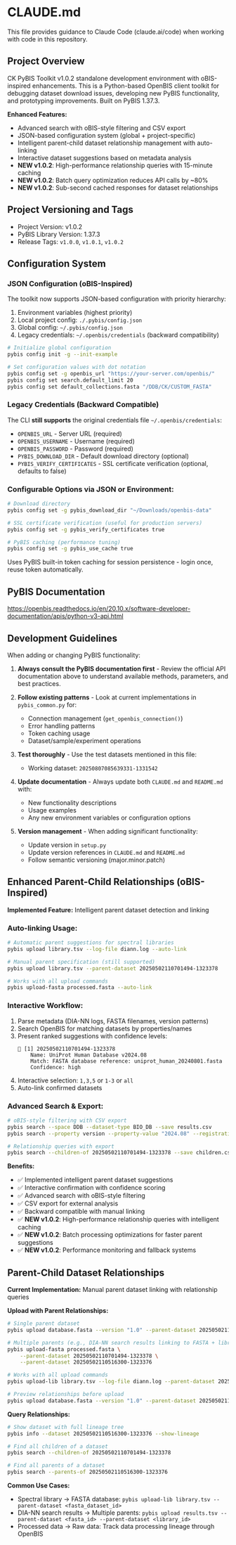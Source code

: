# CLAUDE.md

This file provides guidance to Claude Code (claude.ai/code) when working with code in this repository.

## Project Overview

CK PyBIS Toolkit v1.0.2 standalone development environment with oBIS-inspired enhancements. This is a Python-based OpenBIS client toolkit for debugging dataset download issues, developing new PyBIS functionality, and prototyping improvements. Built on PyBIS 1.37.3.

**Enhanced Features:**
- Advanced search with oBIS-style filtering and CSV export
- JSON-based configuration system (global + project-specific)
- Intelligent parent-child dataset relationship management with auto-linking
- Interactive dataset suggestions based on metadata analysis
- **NEW v1.0.2**: High-performance relationship queries with 15-minute caching
- **NEW v1.0.2**: Batch query optimization reduces API calls by ~80%
- **NEW v1.0.2**: Sub-second cached responses for dataset relationships

## Project Versioning and Tags

- Project Version: v1.0.2  
- PyBIS Library Version: 1.37.3
- Release Tags: `v1.0.0`, `v1.0.1`, `v1.0.2`

## Configuration System

### JSON Configuration (oBIS-Inspired)
The toolkit now supports JSON-based configuration with priority hierarchy:
1. Environment variables (highest priority)
2. Local project config: `./.pybis/config.json`
3. Global config: `~/.pybis/config.json`
4. Legacy credentials: `~/.openbis/credentials` (backward compatibility)

```bash
# Initialize global configuration
pybis config init -g --init-example

# Set configuration values with dot notation
pybis config set -g openbis_url "https://your-server.com/openbis/"
pybis config set search.default_limit 20
pybis config set default_collections.fasta "/DDB/CK/CUSTOM_FASTA"
```

### Legacy Credentials (Backward Compatible)
The CLI **still supports** the original credentials file `~/.openbis/credentials`:

- `OPENBIS_URL` - Server URL (required)
- `OPENBIS_USERNAME` - Username (required) 
- `OPENBIS_PASSWORD` - Password (required)
- `PYBIS_DOWNLOAD_DIR` - Default download directory (optional)
- `PYBIS_VERIFY_CERTIFICATES` - SSL certificate verification (optional, defaults to false)

### Configurable Options via JSON or Environment:
```bash
# Download directory
pybis config set -g pybis_download_dir "~/Downloads/openbis-data"

# SSL certificate verification (useful for production servers)
pybis config set -g pybis_verify_certificates true

# PyBIS caching (performance tuning)
pybis config set -g pybis_use_cache true
```

Uses PyBIS built-in token caching for session persistence - login once, reuse token automatically.

## PyBIS Documentation

https://openbis.readthedocs.io/en/20.10.x/software-developer-documentation/apis/python-v3-api.html

## Development Guidelines

When adding or changing PyBIS functionality:

1. **Always consult the PyBIS documentation first** - Review the official API documentation above to understand available methods, parameters, and best practices.

2. **Follow existing patterns** - Look at current implementations in `pybis_common.py` for:
   - Connection management (`get_openbis_connection()`)
   - Error handling patterns
   - Token caching usage
   - Dataset/sample/experiment operations

3. **Test thoroughly** - Use the test datasets mentioned in this file:
   - Working dataset: `20250807085639331-1331542`

4. **Update documentation** - Always update both `CLAUDE.md` and `README.md` with:
   - New functionality descriptions
   - Usage examples
   - Any new environment variables or configuration options

5. **Version management** - When adding significant functionality:
   - Update version in `setup.py`
   - Update version references in `CLAUDE.md` and `README.md`
   - Follow semantic versioning (major.minor.patch)

## Enhanced Parent-Child Relationships (oBIS-Inspired)

**Implemented Feature:** Intelligent parent dataset detection and linking

### Auto-linking Usage:
```bash
# Automatic parent suggestions for spectral libraries
pybis upload library.tsv --log-file diann.log --auto-link

# Manual parent specification (still supported)
pybis upload library.tsv --parent-dataset 20250502110701494-1323378

# Works with all upload commands
pybis upload-fasta processed.fasta --auto-link
```

### Interactive Workflow:
1. Parse metadata (DIA-NN logs, FASTA filenames, version patterns)
2. Search OpenBIS for matching datasets by properties/names
3. Present ranked suggestions with confidence levels:
   ```
   🎯 [1] 20250502110701494-1323378
       Name: UniProt Human Database v2024.08
       Match: FASTA database reference: uniprot_human_20240801.fasta
       Confidence: high
   ```
4. Interactive selection: `1,3,5` or `1-3` or `all`
5. Auto-link confirmed datasets

### Advanced Search & Export:
```bash
# oBIS-style filtering with CSV export
pybis search --space DDB --dataset-type BIO_DB --save results.csv
pybis search --property version --property-value "2024.08" --registration-date ">2024-01-01"

# Relationship queries with export
pybis search --children-of 20250502110701494-1323378 --save children.csv
```

**Benefits:**
- ✅ Implemented intelligent parent dataset suggestions
- ✅ Interactive confirmation with confidence scoring  
- ✅ Advanced search with oBIS-style filtering
- ✅ CSV export for external analysis
- ✅ Backward compatible with manual linking
- ✅ **NEW v1.0.2**: High-performance relationship queries with intelligent caching
- ✅ **NEW v1.0.2**: Batch processing optimizations for faster parent suggestions
- ✅ **NEW v1.0.2**: Performance monitoring and fallback systems

## Parent-Child Dataset Relationships

**Current Implementation:** Manual parent dataset linking with relationship queries

**Upload with Parent Relationships:**
```bash
# Single parent dataset
pybis upload database.fasta --version "1.0" --parent-dataset 20250502110701494-1323378

# Multiple parents (e.g., DIA-NN search results linking to FASTA + library)
pybis upload-fasta processed.fasta \
    --parent-dataset 20250502110701494-1323378 \
    --parent-dataset 20250502110516300-1323376

# Works with all upload commands
pybis upload-lib library.tsv --log-file diann.log --parent-dataset 20250502110701494-1323378

# Preview relationships before upload
pybis upload database.fasta --version "1.0" --parent-dataset 20250502110701494-1323378 --dry-run
```

**Query Relationships:**
```bash
# Show dataset with full lineage tree
pybis info --dataset 20250502110516300-1323376 --show-lineage

# Find all children of a dataset
pybis search --children-of 20250502110701494-1323378

# Find all parents of a dataset  
pybis search --parents-of 20250502110516300-1323376
```

**Common Use Cases:**
- Spectral library → FASTA database: `pybis upload-lib library.tsv --parent-dataset <fasta_dataset_id>`
- DIA-NN search results → Multiple parents: `pybis upload results.tsv --parent-dataset <fasta_id> --parent-dataset <library_id>`
- Processed data → Raw data: Track data processing lineage through OpenBIS

